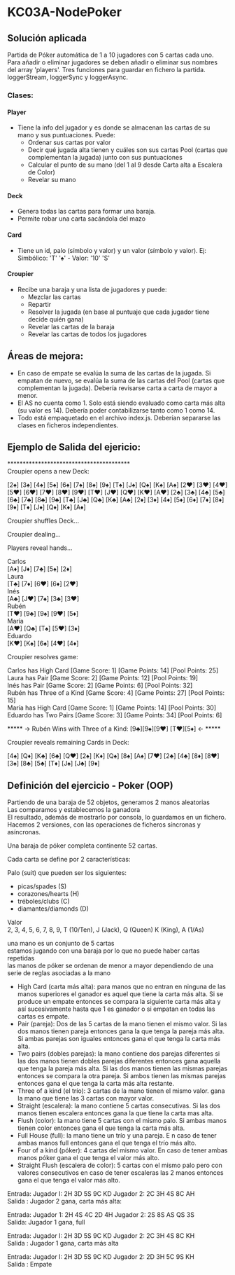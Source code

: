 # KC03A-NodePoker     
  
## Solución aplicada  
  
  Partida de Póker automática de 1 a 10 jugadores con 5 cartas cada uno.  
  Para añadir o eliminar jugadores se deben añadir o eliminar sus nombres del array 'players'.
  Tres funciones para guardar en fichero la partida. loggerStream, loggerSync y loggerAsync. 
  
### Clases:  
#### Player  
  - Tiene la info del jugador y es donde se almacenan las cartas de su mano y sus puntuaciones. Puede:  
    - Ordenar sus cartas por valor  
    - Decir qué jugada alta tienen y cuáles son sus cartas Pool (cartas que complementan la jugada) junto con sus puntuaciones      
    - Calcular el punto de su mano (del 1 al 9 desde Carta alta a Escalera de Color)  
    - Revelar su mano     
  
#### Deck  
  - Genera todas las cartas para formar una baraja.  
  - Permite robar una carta sacándola del mazo  
  
#### Card  
  - Tiene un id, palo (símbolo y valor) y un valor (símbolo y valor). Ej: Simbólico: 'T' '♠' - Valor: '10' 'S'    
  
#### Croupier  
  - Recibe una baraja y una lista de jugadores y puede:  
    - Mezclar las cartas  
    - Repartir  
    - Resolver la jugada (en base al puntuaje que cada jugador tiene decide quién gana)  
    - Revelar las cartas de la baraja  
    - Revelar las cartas de todos los jugadores  
  
## Áreas de mejora:  
  - En caso de empate se evalúa la suma de las cartas de la jugada. Si empatan de nuevo, se evalúa la suma de las cartas del Pool (cartas que complementan la jugada). Debería revisarse carta a carta de mayor a menor.  
  - El AS no cuenta como 1. Solo está siendo evaluado como carta más alta (su valor es 14). Debería poder contabilizarse tanto como 1 como 14.  
  - Todo está empaquetado en el archivo index.js. Deberían separarse las clases en ficheros independientes.

## Ejemplo de Salida del ejericio:  
  
\*\*\*\*\*\*\*\*\*\*\*\*\*\*\*\*\*\*\*\*\*\*\*\*\*\*\*\*\*\*\*\*\*\*\*\*\*\*\*\*  
Croupier opens a new Deck:  
  
 \[2♠\] \[3♠\] \[4♠\] \[5♠\] \[6♠\] \[7♠\] \[8♠\] \[9♠\] \[T♠\] \[J♠\] \[Q♠\] \[K♠\] \[A♠\] \[2♥\] \[3♥\] \[4♥\] \[5♥\] \[6♥\] \[7♥\] \[8♥\] \[9♥\] \[T♥\] \[J♥\] \[Q♥\] \[K♥\] \[A♥\] \[2♣\] \[3♣\] \[4♣\] \[5♣\] \[6♣\] \[7♣\] \[8♣\] \[9♣\] \[T♣\] \[J♣\] \[Q♣\] \[K♣\] \[A♣\] \[2♦\] \[3♦\] \[4♦\] \[5♦\] \[6♦\] \[7♦\] \[8♦\] \[9♦\] \[T♦\] \[J♦\] \[Q♦\] \[K♦\] \[A♦\]  
  
Croupier shuffles Deck...  
  
  
Croupier dealing...  
  
  
Players reveal hands...  
  
Carlos  
 \[A♦\] \[J♦\] \[7♣\] \[5♠\] \[2♦\]  
Laura  
 \[T♣\] \[7♦\] \[6♥\] \[6♦\] \[2♥\]  
Inés  
 \[A♣\] \[J♥\] \[7♠\] \[3♣\] \[3♥\]  
Rubén  
 \[T♥\] \[9♣\] \[9♠\] \[9♥\] \[5♦\]  
María  
 \[A♥\] \[Q♣\] \[T♠\] \[5♥\] \[3♦\]  
Eduardo  
 \[K♥\] \[K♠\] \[6♠\] \[4♥\] \[4♦\]  
  
Croupier resolves game:  
  
Carlos has High Card \[Game Score: 1\] \[Game Points: 14\] \[Pool Points: 25\]  
Laura has Pair \[Game Score: 2\] \[Game Points: 12\] \[Pool Points: 19\]  
Inés has Pair \[Game Score: 2\] \[Game Points: 6\] \[Pool Points: 32\]  
Rubén has Three of a Kind \[Game Score: 4\] \[Game Points: 27\] \[Pool Points: 15\]  
María has High Card \[Game Score: 1\] \[Game Points: 14\] \[Pool Points: 30\]  
Eduardo has Two Pairs \[Game Score: 3\] \[Game Points: 34\] \[Pool Points: 6\]  
  
  
 \*\*\*\*\* -> Rubén Wins with Three of a Kind: \[9♣\]\[9♠\]\[9♥\] \[T♥\]\[5♦\] <- \*\*\*\*\*  
  
  
Croupier reveals remaining Cards in Deck:  
  
 \[4♠\] \[Q♦\] \[K♣\] \[6♣\] \[Q♥\] \[2♠\] \[K♦\] \[Q♠\] \[8♠\] \[A♠\] \[7♥\] \[2♣\] \[4♣\] \[8♦\] \[8♥\] \[3♠\] \[8♣\] \[5♣\] \[T♦\] \[J♠\] \[J♣\] \[9♦\]  
  
## Definición del ejercicio - Poker (OOP)  
  
Partiendo de una baraja de 52 objetos, generamos 2 manos aleatorias  
Las comparamos y establecemos la ganadora  
El resultado, además de mostrarlo por consola, lo guardamos en un fichero.  
Hacemos 2 versiones, con las operaciones de ficheros síncronas y asíncronas.  
  
Una baraja de póker completa continente 52 cartas.  
  
Cada carta se define por 2 características:  
  
Palo (suit) que pueden ser los siguientes:  
  
- picas/spades (S)  
- corazones/hearts (H)  
- tréboles/clubs (C)  
- diamantes/diamonds (D)  
  
Valor  
2, 3, 4, 5, 6, 7, 8, 9, T (10/Ten), J (Jack), Q (Queen) K (King), A (1/As)   
  
una mano es un conjunto de 5 cartas  
estamos jugando con una baraja por lo que no puede haber cartas repetidas   
las manos de póker se ordenan de menor a mayor dependiendo de una serie de reglas asociadas a la mano  
  
- High Card (carta más alta): para manos que no entran en ninguna de las manos superiores el ganador es aquel que tiene la carta más alta. Si se produce un empate entonces se compara la siguiente carta más alta y así sucesivamente hasta que 1 es ganador o si empatan en todas las cartas es empate.  
- Pair (pareja): Dos de las 5 cartas de la mano tienen el mismo valor. Si las dos manos tienen pareja entonces gana la que tenga la pareja más alta. Si ambas parejas son iguales entonces gana el que tenga la carta más alta.  
- Two pairs (dobles parejas):  la mano contiene dos parejas diferentes si las dos manos tienen dobles parejas diferentes entonces gana aquella que tenga la pareja más alta. Si las dos manos tienen las mismas parejas entonces se compara la otra pareja. Si ambos tienen las mismas parejas entonces gana el que tenga la carta más alta restante.  
- Three of a kind (el trío): 3 cartas de la mano tienen el mismo valor. gana la mano que tiene las 3 cartas con mayor valor.  
- Straight (escalera): la mano contiene 5 cartas consecutivas. Si las dos manos tienen escalera entonces gana la que tiene la carta mas alta.  
- Flush (color): la mano tiene 5 cartas con el mismo palo. Si ambas manos tienen color entonces gana el que tenga la carta más alta.  
- Full House (full): la mano tiene un trío y una pareja. E n caso de tener ambas manos full entonces gana el que tenga el trío más alto.  
- Four of a kind (póker): 4 cartas del mismo valor. En caso de tener ambas manos póker gana el que tenga el valor más alto.  
- Straight Flush (escalera de color): 5 cartas con el mismo palo pero con valores consecutivos en caso de tener escaleras las 2 manos entonces gana el que tenga el valor más alto.  
  
Entrada: Jugador I: 2H 3D 5S 9C KD Jugador 2: 2C 3H 4S 8C AH  
Salida : Jugador 2 gana, carta más alta:  
  
Entrada: Jugador 1: 2H 4S 4C 2D 4H Jugador 2: 2S 8S AS QS 3S  
Salida: Jugador 1 gana, full  
  
Entrada: Jugador I: 2H 3D 5S 9C KD Jugador 2: 2C 3H 4S 8C KH  
Salida : Jugador 1 gana, carta más alta  
  
Entrada: Jugador I: 2H 3D 5S 9C KD Jugador 2: 2D 3H 5C 9S KH  
Salida : Empate  
  
